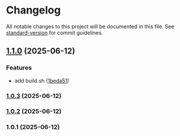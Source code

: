# Changelog

All notable changes to this project will be documented in this file. See [standard-version](https://github.com/conventional-changelog/standard-version) for commit guidelines.

## [1.1.0](https://github.com/itrider-gh/massa-graph/compare/v1.0.3...v1.1.0) (2025-06-12)


### Features

* add build.sh ([1beda51](https://github.com/itrider-gh/massa-graph/commit/1beda5112933c25cf1a4f265977b4dab3005bbe6))

### [1.0.3](https://github.com/itrider-gh/massa-graph/compare/v1.0.2...v1.0.3) (2025-06-12)

### [1.0.2](https://github.com/itrider-gh/massa-graph/compare/v1.0.1...v1.0.2) (2025-06-12)

### 1.0.1 (2025-06-12)
